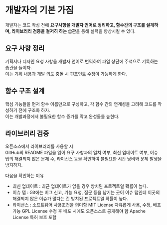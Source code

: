 # 개발자의 기본 가짐

개발자는 코드 작성 전에 <b>요구사항을 개발자 언어로 정리하고, 함수간의 구조를 설계하며, 라이브러리 검증을 철저히 하는 습관</b>을 통해 실력을 향상시킬 수 있다.

## 요구 사항 정리
기획서나 디자인 요청 사항을 개발자 언어로 번역하여 파일 상단에 주석으로 기록하는 습관을 들이자.   
이는 기획 내용과 개발 의도 충돌 시 핀포인트 수정이 가능하게 한다.

## 함수 구조 설계
핵심 기능들을 먼저 함수 이름만으로 구성하고, 각 함수 간의 연계성을 고려해 코드를 작성하기 전에 구조화 하자.   
이는 개발과정에서 불필요한 함수 증가를 막고 완성돌를 높힌다.

## 라이브러리 검증
오픈소스에서 라이브러리를 사용할 시    
GitHub의 README 파일을 읽어 요구 사항과의 일치 여부, 최신 업데이트 여부, 이슈 탭의 해결되지 않은 문제 수, 라이선스 등을 확인하여 불필요한 시간 낭비와 문제 발생을 방지하자.

다음을 확인하는 이유   
- 최신 업데이트 : 최근 업데이트가 없을 경우 방치된 프로젝트일 확률이 높다.   
- 이슈 탭 : Git에는 버그 신고, 기능 요청, 질문 등을 남기는 곳이 이슈 탭인데 이곳의 해결되지 않은 이슈가 많다는 건 방치된 프로젝트일 확률이 높다.   
- 라이선스 : 소프트웨어 사용조건을 의미함
<t> MIT License <t>자유롭게 사용, 수정, 배포 가능
<t> GPL License <t>수정 후 배포 시에도 오픈소스로 공개해야 함
<t> Apache License <t>특허 보호 포함
